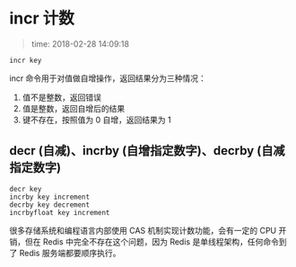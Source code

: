 # incr 计数
>time: 2018-02-28 14:09:18

```
incr key
```

incr 命令用于对值做自增操作，返回结果分为三种情况：
1. 值不是整数，返回错误
1. 值是整数，返回自增后的结果
1. 键不存在，按照值为 0 自增，返回结果为 1

## decr (自减)、incrby (自增指定数字)、decrby (自减指定数字)

```
decr key
incrby key increment
decrby key decrement
incrbyfloat key increment
```

很多存储系统和编程语言内部使用 CAS 机制实现计数功能，会有一定的 CPU 开销，但在 Redis 中完全不存在这个问题，因为 Redis 是单线程架构，任何命令到了 Redis 服务端都要顺序执行。




